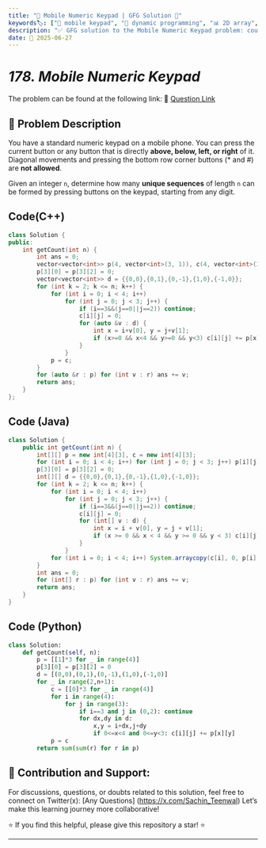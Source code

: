 ```yaml
---
title: "📱 Mobile Numeric Keypad | GFG Solution 🔢"
keywords🏷️: ["📱 mobile keypad", "🔢 dynamic programming", "📊 2D array", "🎯 unique sequences", "📘 GFG", "🏁 competitive programming", "📚 DSA"]
description: "✅ GFG solution to the Mobile Numeric Keypad problem: count unique sequences of length n using keypad movements with dynamic programming. 🚀"
date: 📅 2025-06-27
---
```


# *178. Mobile Numeric Keypad*

The problem can be found at the following link: 🔗 [Question Link](https://www.geeksforgeeks.org/problems/mobile-numeric-keypad5456/1)

## **🧩 Problem Description**

You have a standard numeric keypad on a mobile phone. You can press the current button or any button that is directly **above, below, left, or right** of it. Diagonal movements and pressing the bottom row corner buttons (* and #) are **not allowed**.

Given an integer `n`, determine how many **unique sequences** of length `n` can be formed by pressing buttons on the keypad, starting from any digit.

## Code(C++)
```cpp
class Solution {
public:
    int getCount(int n) {
        int ans = 0;
        vector<vector<int>> p(4, vector<int>(3, 1)), c(4, vector<int>(3));
        p[3][0] = p[3][2] = 0;
        vector<vector<int>> d = {{0,0},{0,1},{0,-1},{1,0},{-1,0}};
        for (int k = 2; k <= n; k++) {
            for (int i = 0; i < 4; i++)
                for (int j = 0; j < 3; j++) {
                    if (i==3&&(j==0||j==2)) continue;
                    c[i][j] = 0;
                    for (auto &v : d) {
                        int x = i+v[0], y = j+v[1];
                        if (x>=0 && x<4 && y>=0 && y<3) c[i][j] += p[x][y];
                    }
                }
            p = c;
        }
        for (auto &r : p) for (int v : r) ans += v;
        return ans;
    }
};
```

## Code (Java)

```java
class Solution {
    public int getCount(int n) {
        int[][] p = new int[4][3], c = new int[4][3];
        for (int i = 0; i < 4; i++) for (int j = 0; j < 3; j++) p[i][j] = 1;
        p[3][0] = p[3][2] = 0;
        int[][] d = {{0,0},{0,1},{0,-1},{1,0},{-1,0}};
        for (int k = 2; k <= n; k++) {
            for (int i = 0; i < 4; i++)
                for (int j = 0; j < 3; j++) {
                    if (i==3&&(j==0||j==2)) continue;
                    c[i][j] = 0;
                    for (int[] v : d) {
                        int x = i + v[0], y = j + v[1];
                        if (x >= 0 && x < 4 && y >= 0 && y < 3) c[i][j] += p[x][y];
                    }
                }
            for (int i = 0; i < 4; i++) System.arraycopy(c[i], 0, p[i], 0, 3);
        }
        int ans = 0;
        for (int[] r : p) for (int v : r) ans += v;
        return ans;
    }
}
```

## Code (Python)

```python
class Solution:
    def getCount(self, n):
        p = [[1]*3 for _ in range(4)]
        p[3][0] = p[3][2] = 0
        d = [(0,0),(0,1),(0,-1),(1,0),(-1,0)]
        for _ in range(2,n+1):
            c = [[0]*3 for _ in range(4)]
            for i in range(4):
                for j in range(3):
                    if i==3 and j in (0,2): continue
                    for dx,dy in d:
                        x,y = i+dx,j+dy
                        if 0<=x<4 and 0<=y<3: c[i][j] += p[x][y]
            p = c
        return sum(sum(r) for r in p)
```



## 🎯 **Contribution and Support:**

For discussions, questions, or doubts related to this solution, feel free to connect on Twitter(x): [Any Questions] (https://x.com/Sachin_Teenwal) Let’s make this learning journey more collaborative!

⭐ If you find this helpful, please give this repository a star! ⭐

---
